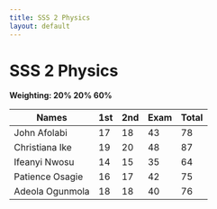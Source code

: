 ```yaml
---
title: SSS 2 Physics
layout: default
---
```


# SSS 2 Physics  
**Weighting: 20% 20% 60%**

| Names                          | 1st | 2nd | Exam | Total |
|--------------------------------|-----|-----|------|-------|
| John Afolabi                   | 17  | 18  | 43   | 78    |
| Christiana Ike                 | 19  | 20  | 48   | 87    |
| Ifeanyi Nwosu                  | 14  | 15  | 35   | 64    |
| Patience Osagie                | 16  | 17  | 42   | 75    |
| Adeola Ogunmola                | 18  | 18  | 40   | 76    |

